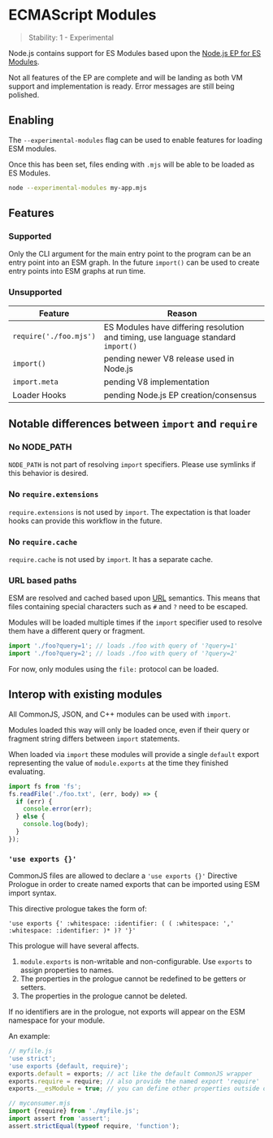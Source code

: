 # ECMAScript Modules

<!--introduced_in=v9.x.x-->

> Stability: 1 - Experimental

<!--name=esm-->

Node.js contains support for ES Modules based upon the
[Node.js EP for ES Modules][].

Not all features of the EP are complete and will be landing as both VM support
and implementation is ready. Error messages are still being polished.

## Enabling

<!-- type=misc -->

The `--experimental-modules` flag can be used to enable features for loading
ESM modules.

Once this has been set, files ending with `.mjs` will be able to be loaded
as ES Modules.

```sh
node --experimental-modules my-app.mjs
```

## Features

<!-- type=misc -->

### Supported

Only the CLI argument for the main entry point to the program can be an entry
point into an ESM graph. In the future `import()` can be used to create entry
points into ESM graphs at run time.

### Unsupported

| Feature | Reason |
| --- | --- |
| `require('./foo.mjs')` | ES Modules have differing resolution and timing, use language standard `import()` |
| `import()` | pending newer V8 release used in Node.js |
| `import.meta` | pending V8 implementation |
| Loader Hooks | pending Node.js EP creation/consensus |

## Notable differences between `import` and `require`

### No NODE_PATH

`NODE_PATH` is not part of resolving `import` specifiers. Please use symlinks
if this behavior is desired.

### No `require.extensions`

`require.extensions` is not used by `import`. The expectation is that loader
hooks can provide this workflow in the future.

### No `require.cache`

`require.cache` is not used by `import`. It has a separate cache.

### URL based paths

ESM are resolved and cached based upon [URL](https://url.spec.whatwg.org/)
semantics. This means that files containing special characters such as `#` and
`?` need to be escaped.

Modules will be loaded multiple times if the `import` specifier used to resolve
them have a different query or fragment.

```js
import './foo?query=1'; // loads ./foo with query of '?query=1'
import './foo?query=2'; // loads ./foo with query of '?query=2'
```

For now, only modules using the `file:` protocol can be loaded.

## Interop with existing modules

All CommonJS, JSON, and C++ modules can be used with `import`.

Modules loaded this way will only be loaded once, even if their query
or fragment string differs between `import` statements.

When loaded via `import` these modules will provide a single `default` export
representing the value of `module.exports` at the time they finished evaluating.

```js
import fs from 'fs';
fs.readFile('./foo.txt', (err, body) => {
  if (err) {
    console.error(err);
  } else {
    console.log(body);
  }
});
```

[Node.js EP for ES Modules]: https://github.com/nodejs/node-eps/blob/master/002-es-modules.md

### `'use exports {}'`

CommonJS files are allowed to declare a `'use exports {}'` Directive Prologue in order to create named exports that can be imported using ESM import syntax.

This directive prologue takes the form of:

```
'use exports {' :whitespace: :identifier: ( ( :whitespace: ',' :whitespace: :identifier: )* )? '}'
```

This prologue will have several affects.

1. `module.exports` is non-writable and non-configurable.
  Use `exports` to assign properties to names.
2. The properties in the prologue cannot be redefined to be getters or setters.
3. The properties in the prologue cannot be deleted.

If no identifiers are in the prologue, not exports will appear on the ESM namespace for your module.

An example:

```js
// myfile.js
'use strict';
'use exports {default, require}';
exports.default = exports; // act like the default CommonJS wrapper
exports.require = require; // also provide the named export 'require'
exports.__esModule = true; // you can define other properties outside of your named exports still
```

```js
// myconsumer.mjs
import {require} from './myfile.js';
import assert from 'assert';
assert.strictEqual(typeof require, 'function');
```
